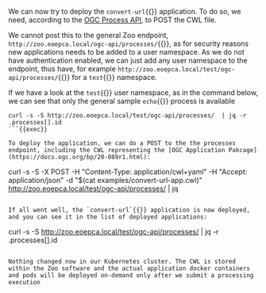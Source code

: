 We can now try to deploy the `convert-url`{{}} application. To do so, we need, according to the [OGC Process API](https://ogcapi.ogc.org/processes/), to POST the CWL file.

We cannot post this to the general Zoo endpoint, `http://zoo.eoepca.local/ogc-api/processes/`{{}}, as for security reasons new applications needs to be added to a user namespace. As we do not have authentication enabled, we can just add any user namespace to the endpoint, thus have, for example `http://zoo.eoepca.local/test/ogc-api/processes/`{{}} for a `test`{{}} namespace.

If we have a look at the `test`{{}} user namespace, as in the command below, we can see that only the general sample `echo`{{}} process is available

```
curl -s -S http://zoo.eoepca.local/test/ogc-api/processes/  | jq -r .processes[].id
```{{exec}}

To deploy the application, we can do a POST to the the processes endpoint, including the CWL representing the [OGC Application Pakcage](https://docs.ogc.org/bp/20-089r1.html):

```
curl -s -S -X POST -H "Content-Type: application/cwl+yaml" -H "Accept: application/json" -d "$(cat examples/convert-url-app.cwl)" http://zoo.eoepca.local/test/ogc-api/processes/  | jq
```{{exec}}

If all went well, the `convert-url`{{}} application is now deployed, and you can see it in the list of deployed applications:

```
curl -s -S http://zoo.eoepca.local/test/ogc-api/processes/ | jq -r .processes[].id
```{{exec}}

Nothing changed now in our Kubernetes cluster. The CWL is stored within the Zoo software and the actual application docker containers and pods will be deployed on-demand only after we submit a processing execution
